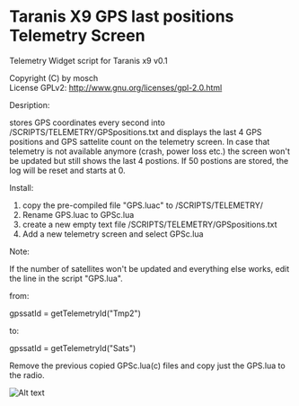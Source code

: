# Taranis X9 GPS last positions Telemetry Screen

Telemetry Widget script for Taranis x9 v0.1

Copyright (C) by mosch   
License GPLv2: http://www.gnu.org/licenses/gpl-2.0.html       

Desription:

stores GPS coordinates every second into /SCRIPTS/TELEMETRY/GPSpositions.txt and 
displays the last 4 GPS positions and GPS sattelite count on the telemetry screen.
In case that telemetry is not available anymore (crash, power loss etc.) the screen 
won't be updated but still shows the last 4 postions. If 50 postions are stored, the log 
will be reset and starts at 0.


Install:
1. copy the pre-compiled file "GPS.luac" to /SCRIPTS/TELEMETRY/
2. Rename GPS.luac to GPSc.lua 
3. create a new empty text file /SCRIPTS/TELEMETRY/GPSpositions.txt 
4. Add a new telemetry screen and select GPSc.lua


Note:

If the number of satellites won't be updated and everything else works, edit the line in the script "GPS.lua".

from:

gpssatId = getTelemetryId("Tmp2")

to:

gpssatId = getTelemetryId("Sats")

Remove the previous copied GPSc.lua(c) files and copy just the GPS.lua to the radio.



![Alt text](https://github.com/moschotto/Taranis_X9/blob/master/screenX9.PNG)
